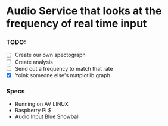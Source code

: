 # Audio Service that looks at the frequency of real time input

### TODO:

- [ ] Create our own spectograph
- [ ] Create analysis
- [ ] Send out a frequency to match that rate
- [X] Yoink someone else's matplotlib graph

### Specs 
- Running on AV LINUX
- Raspberry Pi $
- Audio Input Blue Snowball
